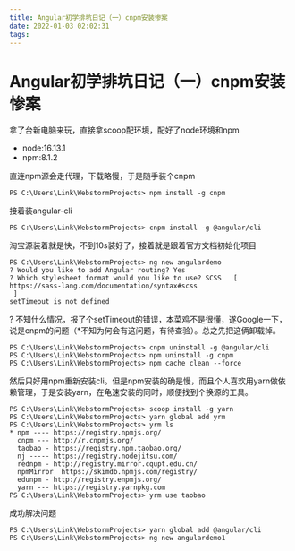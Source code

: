 ```yaml
---
title: Angular初学排坑日记（一）cnpm安装惨案
date: 2022-01-03 02:02:31
tags:
---
```


# Angular初学排坑日记（一）cnpm安装惨案

拿了台新电脑来玩，直接拿scoop配环境，配好了node环境和npm

- node:16.13.1
- npm:8.1.2

直连npm源会走代理，下载略慢，于是随手装个cnpm
```shell
PS C:\Users\Link\WebstormProjects> npm install -g cnpm
```
接着装angular-cli
```shell
PS C:\Users\Link\WebstormProjects> cnpm install -g @angular/cli
```
淘宝源装着就是快，不到10s装好了，接着就是跟着官方文档初始化项目
````shell
PS C:\Users\Link\WebstormProjects> ng new angulardemo
? Would you like to add Angular routing? Yes
? Which stylesheet format would you like to use? SCSS   [ https://sass-lang.com/documentation/syntax#scss
 ]
setTimeout is not defined
````
? 不知什么情况，报了个setTimeout的错误，本菜鸡不是很懂，遂Google一下，说是cnpm的问题（*不知为何会有这问题，有待查验）。总之先把这俩卸载掉。
```shell
PS C:\Users\Link\WebstormProjects> cnpm uninstall -g @angular/cli
PS C:\Users\Link\WebstormProjects> npm uninstall -g cnpm
PS C:\Users\Link\WebstormProjects> npm cache clean --force
```
然后只好用npm重新安装cli。但是npm安装的确是慢，而且个人喜欢用yarn做依赖管理，于是安装yarn，在龟速安装的同时，顺便找到个换源的工具。
```shell
PS C:\Users\Link\WebstormProjects> scoop install -g yarn
PS C:\Users\Link\WebstormProjects> yarn global add yrm
PS C:\Users\Link\WebstormProjects> yrm ls
* npm ---- https://registry.npmjs.org/
  cnpm --- http://r.cnpmjs.org/
  taobao - https://registry.npm.taobao.org/
  nj ----- https://registry.nodejitsu.com/
  rednpm - http://registry.mirror.cqupt.edu.cn/
  npmMirror  https://skimdb.npmjs.com/registry/
  edunpm - http://registry.enpmjs.org/
  yarn --- https://registry.yarnpkg.com
PS C:\Users\Link\WebstormProjects> yrm use taobao
```
成功解决问题
```shell
PS C:\Users\Link\WebstormProjects> yarn global add @angular/cli
PS C:\Users\Link\WebstormProjects> ng new angulardemo1
```

